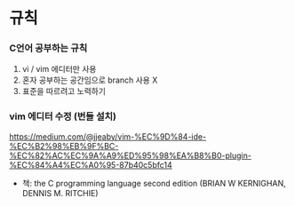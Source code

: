 # 규칙
### C언어 공부하는 규칙

1. vi / vim 에디터만 사용
2. 혼자 공부하는 공간임으로 branch 사용 X
3. 표준을 따르려고 노력하기




### vim 에디터 수정 (번들 설치) 

https://medium.com/@jjeaby/vim-%EC%9D%84-ide-%EC%B2%98%EB%9F%BC-%EC%82%AC%EC%9A%A9%ED%95%98%EA%B8%B0-plugin-%EC%84%A4%EC%A0%95-87b40c5bfc14

- 책: the C programming language second edition (BRIAN W KERNIGHAN,  DENNIS M. RITCHIE)

